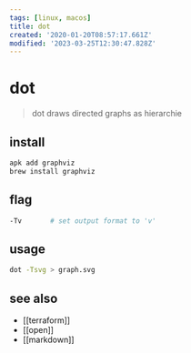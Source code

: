 ```yaml
---
tags: [linux, macos]
title: dot
created: '2020-01-20T08:57:17.661Z'
modified: '2023-03-25T12:30:47.828Z'
---
```


# dot

> dot draws directed graphs as hierarchie

## install

```sh
apk add graphviz
brew install graphviz
```

## flag

```sh
-Tv       # set output format to 'v'
```

## usage

```sh
dot -Tsvg > graph.svg
```

## see also

- [[terraform]]
- [[open]]
- [[markdown]]
